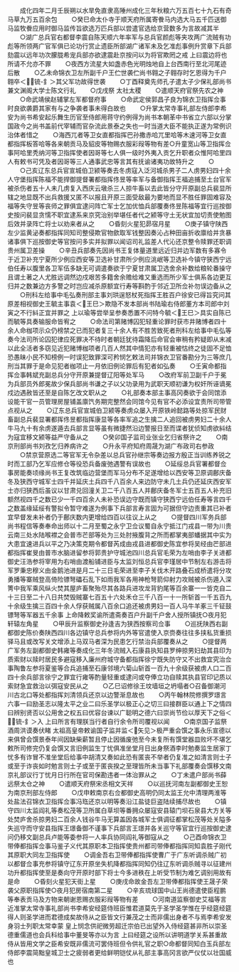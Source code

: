 <!-- { "loadSidebar": true } -->
　　成化四年二月壬辰朔以水旱免直隶高陲州成化三年秋粮六万五百七十九石有奇马草九万五百余包
　　○癸巳命太仆寺于顺天府所属寄餋马内选大马五千匹送御马监牧餋应用时御马监传旨欲选万匹兵部以尝遣官选给京营数多为言故减其半
　　○湖广总兵官右都督李震自陈天顺六年率军与总兵官颜彪等夹攻两广流贼有功彪等所领两广官军俱已论功行赏止遗臣所部湖广诸军未及乞准彪事例升赏章下兵部劾震以远年功次朦胧希宠兵部亦欲逮震赴京按问以为将官欺罔之戒  上曰震边将也所请不允亦不罪
　　○夜西方流星大如盏赤色光明烛地自上台西南行至北河尾迹后散
　　○乙未命锦衣卫左所副千户王伫世袭伫尚书翱之子翱存时乞恩得为千户翱卒＜锍-釒＞其父军功故得世袭
　　○丁酉释奠先师孔子遣太子少保礼部尚书兼文渊阁大学士陈文行礼
　　○戊戌祭  太社太稷
　　○遣顺天府官祭先农之神
　　○命武靖侯赵辅掌左军都督府事
　　○命武定侯郭昌子良为锦衣卫指挥佥事时良欲袭爵其家有与之争袭者事未得白故也
　　○升掌太常寺事礼部左侍郎李希安为尚书希安起乐舞生历官至侍郎用蒋守约例得为尚书本朝革中书省立六部以分掌国政今之尚书盖前代宰辅而官杂流此景泰之失也一时当道大臣不能执正遂为常例识治体者惜之
　　○海西兀者等卫女直都指挥巴孙撒赤哈兀里哈等木速河等卫女直都指挥板答哈等各来朝贡马及貂皮等物赐衣服彩叚等物有差○升童宽山等卫指挥佥事阿哈里秃纳河等卫指挥使者因哥等七人俱一级时外夷入贡乞升职者众惟阿哈里四人有敕书可凭及者因哥等三人通事武忠等言其有抚谕诸夷功故特升之
　　○
　　○己亥辽东总兵官宣城伯卫颍等奏去冬虏寇入泛河城杀男子二人虏男妇四十余人守堡指挥陈福不能捍御提督署都指挥佟昱等率军与备御指挥王福追捕至土台官军被杀伤者五十人未几虏复入西庆云墩杀三人掠牛畜以去此皆分守开原副总兵裴显所辖之地显既不出兵救援又匿不以报且开原三面受敌最为要地而显不胜任罪固难容及福等失守昱等丧师之罪俱宜逮问阵亡军士乞加优恤兵部覆奏佟昱陈福等宜行巡按御史按问裴显贪懦不职宜逮系来京究治别举堪任者代之颍等守土无状宜加切责使勉图后效并录阵亡将士以劝来者从之
　　○昏刻火星犯昴宿月星
　　○庚子镇守陕西左少监黄泌奏都指挥同知司整侵欺官物歛取军钱整因奏沁占种田亩折收廪给并贪暴诸事俱下巡按御史等官按问多实并拟罪以闻诏司礼监差人代沁还京整令赎罪还职调贵州属卫差操
　　○辛丑兵部奏先因尚书王复体量道里远近归并边军数有多寡令于近卫补充宁夏所少例应西安等卫选补甘肃所少例应洮岷等卫选补今镇守狭西宁远伯任寿以腹里各卫军伍多缺无可调遣奏欲于宁夏甘肃属卫选舍余补数给粮轮番操守且谓土著之人尤胜远调然边戍艰苦多籍舍余赡给难又重选而所少军士俱系各边更互归并之数兼边方多警之时岂应减杀原额宜行寿等斟酌于邻近卫所佥补勿误边备从之
　　○刑科左给事中毛弘奏刑部主事刘珙逞怒杖死指挥王胜百户徐安已得旨究问其原差相视御史王毓主事袁＜王巳＞欺隐不发本部尚书陆瑜右侍郎董方本司郎中刘寅之不行紏正宜并罪之  上以瑜等尝举呈参奏悉置不问特今毓＜王巳＞具实自陈已而毓等具奏输服命皆宥之
　　○命法司第赌博囚犯轻重论罪时获市井赌博者四十余人命枷项示众仍榜禁之已而犯者复三十余人有不胜苦致死者刑科左给事中毛弘等奏今法司所论囚犯律应死罪决不待时者朝廷犹待霜降后命官会审稍有矜疑即从末减以此全活者多窃见近犯赌博枷项者几百人然其中情犯亦有轻重被怙终之徒固不足恤恐愚昧小民不知榜例一时误犯致罪深可矜悯乞敕法司并锦衣卫官番勘分为三等庶几刑当其罪于是命见犯者枷项止一月依旧例论罪后有犯者如弘奏
　　○壬寅命都指挥佥事韩斌充副总兵分守开原兼提督辽阳等处军马
　　○改府军前卫副千户于冕为兵部员外郎冕故少保兵部尚书谦之子以父功录用为武职天顺初谦为权奸所诬谪冕戍边遇赦皆还至是自陈乞改文职从之
　　○礼部奏本部主事高冈奏欲于会同馆添设能干官一员管理房屋铺盖廪饩务期完整然会同馆今见有官不必添设宜责所司带管点视从之
　　○辽东总兵官宣城伯卫颍等奏虏众屡入开原铁岭懿路等处掠军民财畜副总兵裴显署都挥佟昱都指挥康显等各率军追之生擒二人追回被虏男妇二十余人牛马九十有余虏遂遁去兵部言显等虽有微捷然沿边警报日至而谍者犹侦知虏欲紏结为寇宜移文颍等益严守备从之
　　○癸卯国子监司业张业乞归省祭许之
　　○南京刑部尚书刘孜乞归养病许之
　　○升永平府知府周晟为湖广布政司右参政
　　○禁京营原选二等官军无令杂差以总兵官孙继宗等奏边报方殷正当训练养锐之时而工部乃乞军应修仓等役恐兵备废弛遇警有误故也
　　○延绥总兵官署都督佥事房能奏顷缘尚书王复改筑临边营堡而军马分布不足遂增给以西安等卫原调鄜庆备冬及狭西守城军士四千并延庆土兵四千八百余人来边防守未几土兵仍还延庆西安军士亦归狭西后虽议以甘肃兑回潼关卫二千八百五人并鄜庆备冬军士五百五人补充旧额然视四千之数已少一千四百余人未补恐误边守既而镇守狭西宁远伯任寿等言四千之数盖缘延绥有警拟令暂守难遂为例事下兵部言寿言固为可据但守边责重其已补者宜早督发未补者仍于鄜庆数内更增给四百以往议上从之
　　○提督四川军务兵部尚书程信等奏奉命出师以十二月至蜀之永宁卫佥议蜀自永宁抵江门戎县一带为川贵云南三处水陆喉襟之会普市芒部等处为三处肘掖腹背之所而都掌夷部蟠据其中实为大患宜速进兵以平之乃决策克期令都督芮成由戎县进都御史陈宜参将吴经由芒部进都指挥崔旻由普市水脑进留参将郭贵护守城池四川总兵官毛荣为左哨由李子关进都御史汪浩参将宰用为右哨由渡船铺进臣与太监刘恒总兵官李瑾居中节制左右游击将军罗秉忠穆义由金鹅池进是月二十三日毛荣进至李子关伐木开路叠石成桥遣将分攻勇播等寨贼登高倚险镖弩礧石乱下如雨我军各用神枪弩箭仰射力攻贼被杀伤遁入深箐中我军乘风纵火焚其屋庐畜聚殆尽其各路兵进攻龙背豹尾等百余寨一一皆克自二十三日至二十八日共焚毁贼寨七百五十六处禾仓三千八百一十一所斩首一千五百九十余级生擒三百四十余人俘获贼属八百余口追还被虏男妇一百人马牛羊豖三千钲鼓镖弩等军器五千余事  上命降敕奖谕所遣斋奏百户升副千户舍人授所镇抚○夜月犯轩辕左角星
　　○甲辰升监察御史孙逢吉为狭西按察司佥事
　　○巡抚陕西右副都御史陈价奏陕西四川各边镇守总兵参将内外等官遣使入京赍奏往往多挟私货重损驿马且或改写关文增添上马双马者深为民患乞行禁治兵部覆奏从之
　　○提督两广军务左副都御史韩雍等奏成化三年冬流贼入石康县执知县罗绅掠男妇劫其县印为质索财以赎时居民多避寇移入廉州府城守备都指挥徐宁既失防守又不出救宜究治佥事陶鲁左参将夏鉴等合兵追捕至石康邻境六菊山斩首一百九十余级获被虏人口二百四十余兵部言徐宁之罪宜行雍等酌量轻重或逮问或夺俸立功自赎其执县官印记质以索财急宜救治以弭寇安民从之
　　○乙巳诏修徐王坟墙垣之坍塌者○召备御潮河川古北口等处都指挥刘清领兵还京以边警渐息故也
　　○丙午翰林院修撰罗璟言六事一曰励圣志以隆太平之业二曰乐圣学以极正心之切三曰接群臣以通上下之情四曰辨别贤否以公用舍之权五曰优容台谏以广聪明之德六曰崇尚节俭以厚天下之俗＜锍-釒＞入  上曰所言有理朕当行者自行余令所司覆视以闻
　　○南京国子监祭酒周洪谟奏伏睹  太祖高皇帝敕谕国子监并监＜矢见＞极严重会馔之事永乐宣德以来俱曾会馔景泰年间因缺柴薪暂且停止因循废弛至今未复所有馔堂器皿败坏不堪乞敕所司修完仍复会馔又言旧例监生丁忧俱准坐堂月日出身祭酒李时勉奏监生居家丁忧多有诈冒不准坐堂后给事中胡清又奏如此恐有匿丧不举者仍复准之如清言则士子或至于诈丧如时勉言则士子或至于匿丧揆之至理皆所未当事下礼部覆奏会馔移文南京礼部议行丁忧月日行所在官司保勘违者一体治罪从之
　　○丁未遣户部尚书薛远祭太仓之神
　　○遣顺天府祭宋丞相文天祥
　　○以巡抚河南左副都御史王恕为南京刑部左侍郎
　　○戊申敕南京右佥都御史高明仍同太监王允中清理两淮等处盐法召锦衣卫指挥佥事冯珤还京以明等奏沿江盐徒巨盗陆续捕尽故也
　　○镇守四川太监阎礼等奏松茂等卫所属白草坝等番拥众屡寇安县辕门坝石泉县大方关等处焚庐舍杀掠男妇二百余人钱谷牛马无算盖因各城军士俱调征都掌松茂等处关隘多失巡守而守安县指挥王璟备御不谨事下兵部言王璟并各关巡守等官宜行巡按御史逮问仍移文副总兵卢能等委参将一人率兵协同阎礼等御寇从之
　　○己酉命锦衣卫带俸都指挥佥事马鉴子义代其原职本卫指挥使贵州都司带俸都指挥同知袁胜子刚代其原职大同左卫指挥使
　　○调金吾右卫带俸都指挥使曹广于广东听调杀贼广初以都督佥事充参将镇守辽东开原坐失机降都指挥同知仍往辽东听调杀贼寻以征建州功升都指挥使至是奏向守开原时部下将士今多进秩在上听受节制为难乞调别用故有是命
　　○昏刻火星犯天街上星
　　○庚戌命故金吾左卫带俸都指挥使王晟子荣袭父原职指挥使○夜月犯房宿南第二星
　　○辛亥琉球国中山王尚德遣使臣程鹏等奉表贡马及方物来朝谢恩赐衣服彩叚等物有差
　　○河南道监察御史艾福等言近准掌太常寺事礼部尚书李希安经筵侍班臣惟君道莫先于圣学圣学惟在乎经筵经筵得人则圣学进而君德成矣故侍从之臣皆文行兼茂之士而非儒出身者不与焉李希安发身羽士列职太常幸蒙  皇上悯念供祀微劳超迁宗伯已出望外入侍经筵甚非所以崇圣德重儒道也会兵科给事中董旻等亦以为言  上曰经筵之设所以讲明道学关系甚重故侍从皆用文学之臣希安既非儒流可罢侍班但令供礼官之职○命都督同知白玉兵部左侍郎李震简黜皇城卫士之疲弱者更给鲜明铠仗从礼部主事高冈言欲严仪仗以壮国威也
